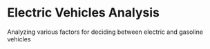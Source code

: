 # Electric Vehicles Analysis
Analyzing various factors for deciding between electric and gasoline vehicles
